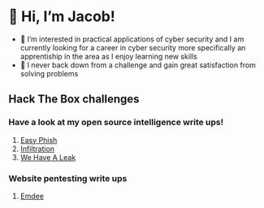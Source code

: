 # 👋 Hi, I’m Jacob!
- 👀 I’m interested in practical applications of cyber security and I am currently looking for a career in cyber security more specifically an apprentiship in the area as I enjoy learning new skills
- 💞️ I never back down from a challenge and gain great satisfaction from solving problems

## Hack The Box challenges
### Have a look at my open source intelligence write ups!

1. [Easy Phish](https://github.com/JacobAndrewRandall/HTB-OSINT/tree/main/HTB-OSINT/docs/EasyPish)
2. [Infiltration](https://github.com/JacobAndrewRandall/JacobAndrewRandall/blob/main/docs/Infiltration)
3. [We Have A Leak](docs/WeHaveALeak/)

### Website pentesting write ups

1. [Emdee](https://github.com/JacobAndrewRandall/Emdee-HTB)
